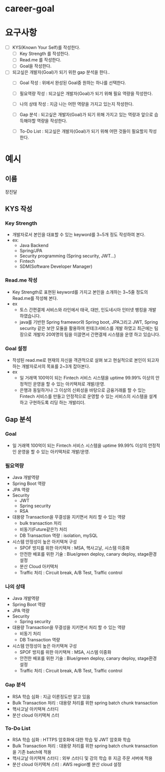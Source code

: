 # career-goal

# 요구사항
- [ ] KYS(Known Your Self)를 작성한다.
    - [ ] Key Strength 를 작성한다.
    - [ ] Read.me 를 작성한다.
    - [ ] Goal을 작성한다.
- [ ] 되고싶은 개발자(Goal)가 되기 위한 gap 분석을 한다..
    - [ ] Goal 작성 : 위에서 완성된 Goal중 원하는 하나를 선택한다.
    - [ ] 필요역량 작성 : 되고싶은 개발자(Goal)가 되기 위해 필요 역량을 작성한다.
    - [ ] 나의 상태 작성 : 지금 나는 어떤 역량을 가지고 있는지 작성한다.
    - [ ] Gap 분석 : 되고싶은 개발자(Goal)가 되기 위해 가지고 있는 역량과 앞으로 습득해야할 역량을 작성한다.
    - [ ] To-Do List : 되고싶은 개발자(Goal)가 되기 위해 어떤 것들이 필요할지 작성한다.


# 예시 
## 이름
장진달
## KYS 작성
### Key Strength
- 개발자로서 본인을 대표할 수 있는 keyword를 3~5개 정도 작성하여 본다. 
- ex: 
    - Java Backend
    - Spring/JPA
    - Security programming (Spring security, JWT...)
    - Fintech
    - SDM(Software Developer Manager)
### Read.me 작성
- Key Strength로 표현된 keyword를 가지고 본인을 소개하는 3~5줄 정도의 Read.me를 작성해 본다.
- ex
    - 토스 간편결제 서비스와 라인에서 태국, 대만, 인도네시아 인터넷 뱅킹을 개발 하였습니다. 
    - java를 기반한 Spring framewor와 Spring boot, JPA그리고 JWT, Spring security 같은 보안 모듈을 활용하여 핀테크서비스를 개발 하였고 최근에는 팀장으로 개발자 20여명의 팀을 이끌면서 간편결제 시스템을 운영 하고 있습니다. 

### Goal 설정
- 작성된 read.me로 현재의 자신을 객관적으로 살펴 보고 현실적으로 본인이 되고자하는 개발자로서의 목표를 2~3개 잡아본다.
- ex
    - 일 거래액 100억이 되는 Fintech 서비스 시스템을 uptime 99.99% 이상의 안정적인 운영을 할 수 있는 아키택처로 개발/운영.
    - 은행과 동일하거나 그 이상의 신뢰성을 바탕으로 금융거래를 할 수 있는 Fintech 서비스를 만들고 안정적으로 운영할 수 있는 서비스의 시스템을 설계 하고 구현하도록 리딩 하는 개발리더.
## Gap 분석
### Goal
- 일 거래액 100억이 되는 Fintech 서비스 시스템을 uptime 99.99% 이상의 안정적인 운영을 할 수 있는 아키택처로 개발/운영.
### 필요역량
- Java 개발역량
- Spring Boot 역량
- JPA 역량
- Security
    - JWT
    - Spring security
    - RSA
- 대용량 Transaction을 무결성을 지키면서 처리 할 수 있는 역량
    - bulk transaction 처리
    - 비동기(Future같은?) 처리
    - DB Transaction 역량 : isolation, mySQL
- 시스템 안정성이 높은 아키택쳐 구성
    - SPOF 방지를 위한 아키택쳐 : MSA, 핵사고날, 시스템 이중화
    - 안전한 배포를 위한 기술 : Blue/green deploy, canary deploy, stage환경 설정
    - 분산 Cloud 아키택처
    - Traffic 처리 : Circuit break, A/B Test, Traffic control
### 나의 상태
- Java 개발역량
- Spring Boot 역량
- JPA 역량
- Security
    - Spring security
- 대용량 Transaction을 무결성을 지키면서 처리 할 수 있는 역량
    - 비동기 처리
    - DB Transaction 역량
- 시스템 안정성이 높은 아키택쳐 구성
    - SPOF 방지를 위한 아키택쳐 : MSA, 시스템 이중화
    - 안전한 배포를 위한 기술 : Blue/green deploy, canary deploy, stage환경 설정
    - Traffic 처리 : Circuit break, A/B Test, Traffic control
### Gap 분석
- RSA 학습 심화 : 지금 이론정도만 알고 있음
- Bulk Transaction 처리 : 대용량 처리를 위한 spring batch chunk transaction
- 핵사고날 아키택쳐 스터디
- 분산 cloud 아키택쳐 스터
### To-Do List
- RSA 학습 심화 : HTTPS 암호화에 대한 학습 및 JWT 암호화 학습
- Bulk Transaction 처리 : 대용량 처리를 위한 spring batch chunk transaction 을 기존 batch에 적용
- 핵사고날 아키택쳐 스터디 : 외부 스터디 및 강의 학습 후 지금 주문 서버에 적용
- 분산 cloud 아키택쳐 스터 : AWS region별 분산 cloud 설정



